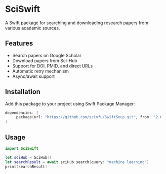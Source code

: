 # SciSwift

A Swift package for searching and downloading research papers from various academic sources.

## Features

- Search papers on Google Scholar
- Download papers from Sci-Hub
- Support for DOI, PMID, and direct URLs
- Automatic retry mechanism
- Async/await support

## Installation

Add this package to your project using Swift Package Manager:

```swift
dependencies: [
    .package(url: "https://github.com/scinfu/SwiftSoup.git", from: "2.6.0"),
]
```

## Usage

```swift
import SciSwift

let sciHub = SciHub()
let searchResult = await sciHub.search(query: "machine learning")
print(searchResult)
```

